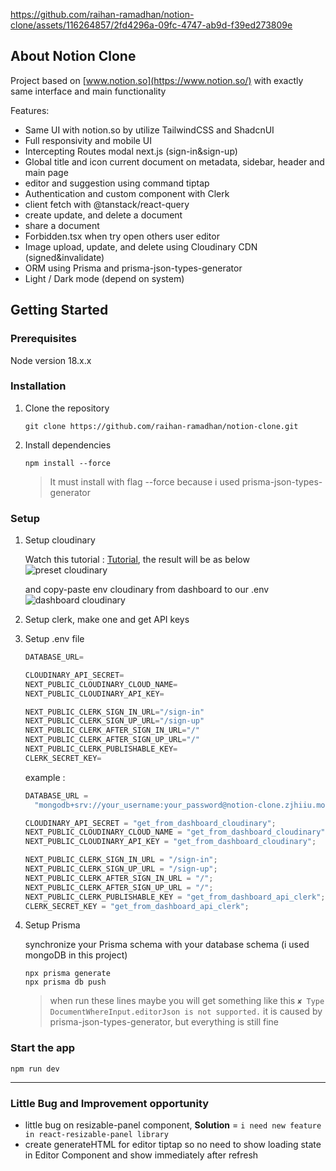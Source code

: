 https://github.com/raihan-ramadhan/notion-clone/assets/116264857/2fd4296a-09fc-4747-ab9d-f39ed273809e


## About Notion Clone

Project based on [www.notion.so](https://www.notion.so/) with exactly same interface and main functionality

Features:

- Same UI with notion.so by utilize TailwindCSS and ShadcnUI
- Full responsivity and mobile UI
- Intercepting Routes modal next.js (sign-in&sign-up)
- Global title and icon current document on metadata, sidebar, header and main page
- editor and suggestion using command tiptap
- Authentication and custom component with Clerk
- client fetch with @tanstack/react-query
- create update, and delete a document
- share a document
- Forbidden.tsx when try open others user editor
- Image upload, update, and delete using Cloudinary CDN (signed&invalidate)
- ORM using Prisma and prisma-json-types-generator
- Light / Dark mode (depend on system)

## Getting Started

### Prerequisites

Node version 18.x.x

### Installation

1. Clone the repository
   ```shell
   git clone https://github.com/raihan-ramadhan/notion-clone.git
   ```
1. Install dependencies
   ```shell
   npm install --force
   ```
   > It must install with flag --force because i used prisma-json-types-generator

### Setup

1. Setup cloudinary

   Watch this tutorial : [Tutorial](https://github.com/raihan-ramadhan/notion-clone/assets/116264857/34a66d6d-9f9d-448b-bae0-5ab0e95c17be), the result will be as below
  ![preset cloudinary](https://github.com/raihan-ramadhan/notion-clone/assets/116264857/e4aa1525-4599-4c14-b89f-7793bf01f8aa)

   and copy-paste env cloudinary from dashboard to our .env
  ![dashboard cloudinary](https://github.com/raihan-ramadhan/notion-clone/assets/116264857/f54442ec-7ab8-425c-a047-76f4625951f4)
   

1. Setup clerk, make one and get API keys
1. Setup .env file

   ```js
   DATABASE_URL=

   CLOUDINARY_API_SECRET=
   NEXT_PUBLIC_CLOUDINARY_CLOUD_NAME=
   NEXT_PUBLIC_CLOUDINARY_API_KEY=

   NEXT_PUBLIC_CLERK_SIGN_IN_URL="/sign-in"
   NEXT_PUBLIC_CLERK_SIGN_UP_URL="/sign-up"
   NEXT_PUBLIC_CLERK_AFTER_SIGN_IN_URL="/"
   NEXT_PUBLIC_CLERK_AFTER_SIGN_UP_URL="/"
   NEXT_PUBLIC_CLERK_PUBLISHABLE_KEY=
   CLERK_SECRET_KEY=
   ```

   example :

   ```js
   DATABASE_URL =
     "mongodb+srv://your_username:your_password@notion-clone.zjhiiu.mongodb.net/myDatabase";

   CLOUDINARY_API_SECRET = "get_from_dashboard_cloudinary";
   NEXT_PUBLIC_CLOUDINARY_CLOUD_NAME = "get_from_dashboard_cloudinary";
   NEXT_PUBLIC_CLOUDINARY_API_KEY = "get_from_dashboard_cloudinary";

   NEXT_PUBLIC_CLERK_SIGN_IN_URL = "/sign-in";
   NEXT_PUBLIC_CLERK_SIGN_UP_URL = "/sign-up";
   NEXT_PUBLIC_CLERK_AFTER_SIGN_IN_URL = "/";
   NEXT_PUBLIC_CLERK_AFTER_SIGN_UP_URL = "/";
   NEXT_PUBLIC_CLERK_PUBLISHABLE_KEY = "get_from_dashboard_api_clerk";
   CLERK_SECRET_KEY = "get_from_dashboard_api_clerk";
   ```

1. Setup Prisma

   synchronize your Prisma schema with your database schema (i used mongoDB in this project)

   ```shell
   npx prisma generate
   npx prisma db push
   ```

   > when run these lines maybe you will get something like this `✘ Type DocumentWhereInput.editorJson is not supported.` it is caused by prisma-json-types-generator, but everything is still fine

### Start the app

```shell
npm run dev
```

---

### Little Bug and Improvement opportunity

- little bug on resizable-panel component, **Solution** = `i need new feature in react-resizable-panel library`
- create generateHTML for editor tiptap so no need to show loading state in Editor Component and show immediately after refresh
